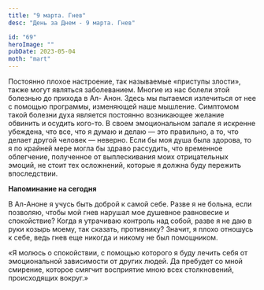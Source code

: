 ```yaml
---
title: "9 марта. Гнев"
desc: "День за Днем - 9 марта. Гнев"

id: "69"
heroImage: ""
pubDate: 2023-05-04
moth: "mart"
---
```


Постоянно плохое настроение, так называемые «приступы злости», также могут
являться заболеванием. Многие из нас болели этой болезнью до прихода в Ал-
Анон. Здесь мы пытаемся излечиться от нее с помощью программы, изменяющей наше
мышление. Симптомом такой болезни духа является постоянно возникающее желание
обвинить и осудить кого-то. В своем эмоциональном запале я искренне убеждена,
что все, что я думаю и делаю — это правильно, а то, что делает другой человек
— неверно. Если бы моя душа была здорова, то я по крайней мере могла бы здраво
рассудить, что временное облегчение, полученное от выплескивания моих
отрицательных эмоций, не стоит тех осложнений, которые я должна буду пережить
впоследствии.

**Напоминание на сегодня**

В Ал-Аноне я учусь быть доброй к самой себе. Разве я не больна, если позволяю,
чтобы мой гнев нарушал мое душевное равновесие и спокойствие? Когда я
утрачиваю контроль над собой, разве я не даю в руки козырь моему, так сказать,
противнику? Значит, я плохо отношусь к себе, ведь гнев еще никогда и никому не
был помощником.

«Я молюсь о спокойствии, с помощью которого я буду лечить себя от
эмоциональной зависимости от других людей. Да пребудет со мной смирение,
которое смягчит восприятие мною всех столкновений, происходящих вокруг.»
